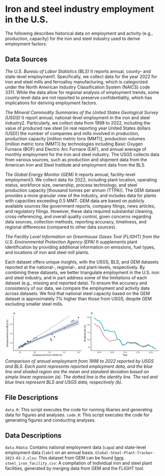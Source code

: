 # Iron and steel industry employment in the U.S.
The following describes historical data on employment and activity (e.g., production, capacity) for the iron and steel industry used to derive employment factors.


## Data Sources
*The U.S. Bureau of Labor Statistics (BLS)* 
It reports annual, county- and state-level employment1. Specifically, we collect data for the year 2022 for iron and steel mills and ferroalloy manufacturing, which is categorized under the North American Industry Classification System (NAICS) code 3311. While the data allow for regional analysis of employment trends, some county-level data are not reported to preserve confidentiality, which has implications for deriving employment factors.

*The Mineral Commodity Summaries of the United States Geological Survey (USGS)* 
It report annual, national-level employment in the iron and steel industry2. Particularly, we collect data from 1998 to 2022, including the value of produced raw steel [in real reporting year United States dollars (USD)] the number of companies and mills involved in production, production capacity [million metric tons (MMT)], production volumes [million metric tons (MMT)] by technologies including Basic Oxygen Furnace (BOF) and Electric Arc Furnace (EAF), and annual average of monthly employment for the iron and steel industry. The USGS collects data from various sources, such as production and shipment data from the American Iron and Steel Institute and employment data from the BLS. 

*The Global Energy Monitor (GEM)* 
It reports annual, facility-level employment3. We collect data for 2022, including plant location, operating status, workforce size, ownership, process technology, and steel production capacity [thousand tonnes per annum (TTPA)]. The GEM dataset provides a more granular view of the industry, and includes data for plants with capacities exceeding 0.5 MMT. GEM data are based on publicly available sources like government reports, company filings, news articles, and regulatory filings. However, these data required substantial cleaning, cross-referencing, and overall quality control, given concerns regarding data sources, collection methods, reporting accuracy, timeliness, and regional differences (compared to other data sources).

*The Facility Level Information on Greenhouse Gases Tool (FLIGHT) from the U.S. Environmental Protection Agency (EPA)* 
It supplements plant identification by providing additional information on emissions, fuel types, and locations of iron and steel mill plants. 

Each dataset offers unique insights, with the USGS, BLS, and GEM datasets reported at the national-, regional-, and plant-levels, respectively. By combining these datasets, we better triangulate employment in the U.S. iron and steel industry, and in part address some of the limitations of each dataset (e.g., missing and reported data). To ensure the accuracy and consistency of our data, we compare the employment and activity data across datasets. We find that national steel capacity based on the GEM dataset is approximately 7% higher than those from USGS, despite GEM excluding smaller steel mills.

![annual steel employemnt](./fig/lab_usgs_compare.png)
*Comparison of annual employment from 1998 to 2022 reported by USGS and BLS. Each point represents reported employment data, and the blue line and shaded region are the mean and standard deviation based on simple linear regression (a). The dotted line is the identity line. The  red and blue lines represent BLS and USGS data, respectively (b).*


## File Descriptions
`data.R`: This script executes the code for running libaries and generating data for figures and analyses.
`code.R`: This script executes the code for generating figures and conducting analyses.


## Data Descriptions
`data.Rdata`: Contains national employment data (`capa`) and state-level employment data (`labr`) on an annual basis.
`Global-Steel-Plant-Tracker-2023-03-2.xlsx`: This dataset from GEM can be found [here](https://globalenergymonitor.org/projects/global-steel-plant-tracker/tracker-map/).
`steel_iron_facility.csv`: A compilation of individual iron and steel plant facilities, generated by merging data from GEM and the FLIGHT tool.







